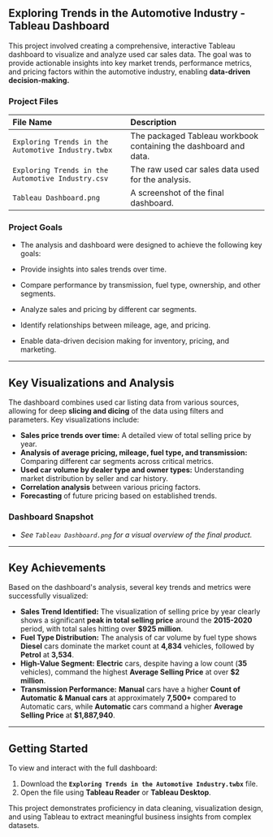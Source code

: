 
## Exploring Trends in the Automotive Industry - Tableau Dashboard

This project involved creating a comprehensive, interactive Tableau dashboard to visualize and analyze used car sales data. The goal was to provide actionable insights into key market trends, performance metrics, and pricing factors within the automotive industry, enabling **data-driven decision-making.**

### Project Files

| File Name | Description |
| :--- | :--- |
| `Exploring Trends in the Automotive Industry.twbx` | The packaged Tableau workbook containing the dashboard and data. |
| `Exploring Trends in the Automotive Industry.csv` | The raw used car sales data used for the analysis. |
| `Tableau Dashboard.png` | A screenshot of the final dashboard. |

### Project Goals

  - The analysis and dashboard were designed to achieve the following key goals:

  - Provide insights into sales trends over time.

  - Compare performance by transmission, fuel type, ownership, and other segments.

  - Analyze sales and pricing by different car segments.

  - Identify relationships between mileage, age, and pricing.

  - Enable data-driven decision making for inventory, pricing, and marketing.

---

## Key Visualizations and Analysis

The dashboard combines used car listing data from various sources, allowing for deep **slicing and dicing** of the data using filters and parameters. Key visualizations include:

* **Sales price trends over time:** A detailed view of total selling price by year.
* **Analysis of average pricing, mileage, fuel type, and transmission:** Comparing different car segments across critical metrics.
* **Used car volume by dealer type and owner types:** Understanding market distribution by seller and car history.
* **Correlation analysis** between various pricing factors.
* **Forecasting** of future pricing based on established trends.

### Dashboard Snapshot

* *See `Tableau Dashboard.png` for a visual overview of the final product.*

---

## Key Achievements

Based on the dashboard's analysis, several key trends and metrics were successfully visualized:

* **Sales Trend Identified:** The visualization of selling price by year clearly shows a significant **peak in total selling price** around the **2015-2020** period, with total sales hitting over **\$925 million**.
* **Fuel Type Distribution:** The analysis of car volume by fuel type shows **Diesel** cars dominate the market count at **4,834** vehicles, followed by **Petrol** at **3,534**.
* **High-Value Segment:** **Electric** cars, despite having a low count (**35** vehicles), command the highest **Average Selling Price** at over **\$2 million**.
* **Transmission Performance:** **Manual** cars have a higher **Count of Automatic & Manual cars** at approximately **7,500+** compared to Automatic cars, while **Automatic** cars command a higher **Average Selling Price** at **\$1,887,940**.

---

## Getting Started

To view and interact with the full dashboard:

1.  Download the **`Exploring Trends in the Automotive Industry.twbx`** file.
2.  Open the file using **Tableau Reader** or **Tableau Desktop**.

This project demonstrates proficiency in data cleaning, visualization design, and using Tableau to extract meaningful business insights from complex datasets.
